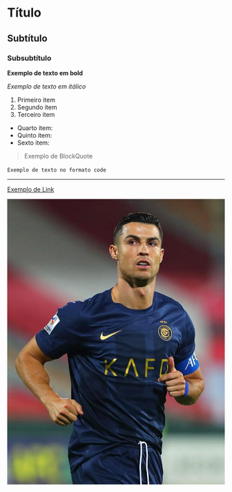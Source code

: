 # Título

## Subtítulo

### Subsubtítulo

**Exemplo de texto em bold**

*Exemplo de texto em itálico*

1. Primeiro item
2. Segundo item
3. Terceiro item

- Quarto item:
- Quinto item:
- Sexto item:

> Exemplo de BlockQuote

`Exemplo de texto no formato code`

---

[Exemplo de Link](https://www.example.com)

![Exemplo de imagem](ronaldo.jpg)

